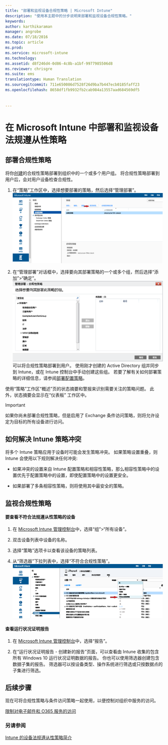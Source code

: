 ```yaml
---
title: "部署和监视设备合规性策略 | Microsoft Intune"
description: "使用本主题中的分步说明来部署和监视设备合规性策略。"
keywords: 
author: karthikaraman
manager: angrobe
ms.date: 07/18/2016
ms.topic: article
ms.prod: 
ms.service: microsoft-intune
ms.technology: 
ms.assetid: d8f246d4-0d86-4c8b-a1bf-9977985506d8
ms.reviewer: chrisgre
ms.suite: ems
translationtype: Human Translation
ms.sourcegitcommit: 711e650086d7528f26d9ba7b447ecb0185faff23
ms.openlocfilehash: 8658df1fb9932fb2cab984a13557aad684569df5


---
```


# 在 Microsoft Intune 中部署和监视设备法规遵从性策略
## 部署合规性策略
将你[创建](create-a-device-compliance-policy-in-microsoft-intune.md)的合规性策略部署到组织中的一个或多个用户组。 将合规性策略部署到用户后，会对用户设备检查合规性。

1.  在“策略”工作区中，选择想要部署的策略，然后选择“管理部署”。
![法规遵从性策略页的屏幕截图，显示顶部的“管理部署”菜单选项](./media/intune-sa-3c-deploy-compliance-policy2.png)

2.  在“管理部署”对话框中，选择要向其部署策略的一个或多个组，然后选择“添加”>“确定”。
![“管理部署”对话框的屏幕截图](./media/intune-sa-3d-deploy-compliance-policy3-Manage.png)可以将合规性策略部署到用户。 使用刚才创建的 Active Directory 组并同步到 Intune，或在 Intune 控制台中手动创建这些组。 若要了解有关如何部署策略的详细信息，请参阅[部署配置策略](manage-settings-and-features-on-your-devices-with-microsoft-intune-policies.md)。

使用“策略”工作区“概述”页的状态摘要和警报来识别需要关注的策略问题。 此外，状态摘要会显示在“仪表板”  工作区中。

> [!IMPORTANT]
> 如果你尚未部署合规性策略，但是启用了 Exchange 条件访问策略，则将允许设定为目标的所有设备进行访问。

## 如何解决 Intune 策略冲突
将多个 Intune 策略应用于设备时可能会发生策略冲突。 如果策略设置重叠，则 Intune 会使用以下规则解决任何冲突:

-   如果冲突的设置来自 Intune 配置策略和相容性策略，那么相容性策略中的设置优先于配置策略中的设置，即使配置策略中的设置更安全。

-   如果部署了多条相容性策略，则将使用其中最安全的策略。

## 监视合规性策略

#### 要查看不符合法规遵从性策略的设备

1.  在 [Microsoft Intune 管理控制台](https://manage.microsoft.com)中，选择“组”>“所有设备”。

2.  双击设备列表中设备的名称。

3.  选择“策略”选项卡以查看该设备的策略列表。

4.  从“筛选器”下拉列表中，选择“不符合合规性策略”。
![显示筛选器列表中的选项列表的屏幕截图](./media/intune-sa-3e-view-device-noncompliance.png)

#### 查看运行状况证明报告

1.  在 [Microsoft Intune 管理控制台](https://manage.microsoft.com)中，选择“报告”。

2.  在“运行状况证明报告 - 创建新的报告”页面，可以查看由 Intune 收集的包含所有 Windows 10 运行状况证明数据的报告。 你也可以使用筛选器创建包含数据子集的报告。 筛选器可以按设备类型、操作系统进行筛选或只按数据点的子集进行筛选。


## 后续步骤
现在可将合规性策略与条件访问策略一起使用，以便控制对组织中服务的访问。

[限制对电子邮件和 O365 服务的访问](restrict-access-to-email-and-o365-services-with-microsoft-intune.md)


### 另请参阅
[Intune 的设备法规遵从性策略简介](introduction-to-device-compliance-policies-in-microsoft-intune.md)



<!--HONumber=Aug16_HO3-->


